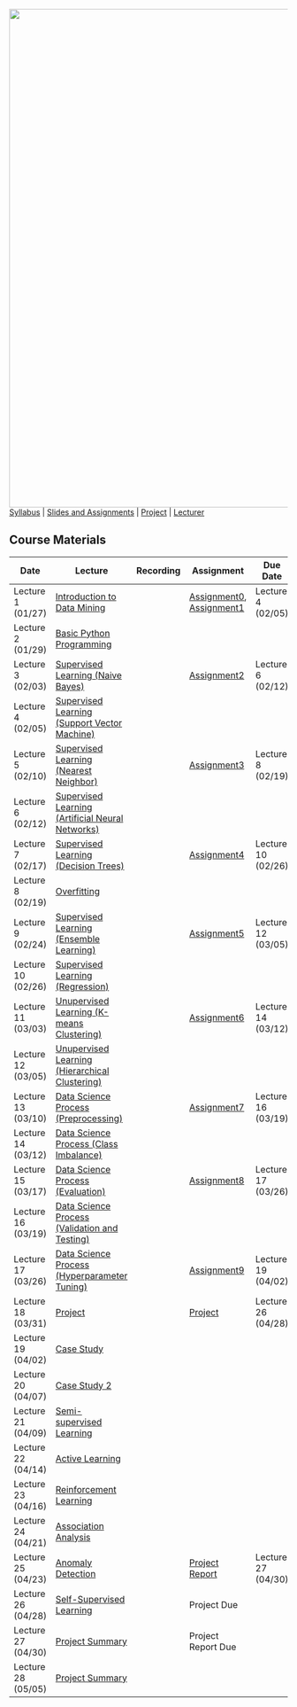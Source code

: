 [<img width=900 src="https://github.com/hil-se/fds/blob/master/img/title.png?raw=yes">](https://github.com/hil-se/fds/blob/master/README.md)   
[Syllabus](https://github.com/hil-se/fds/blob/master/README.md) |
[Slides and Assignments](https://github.com/hil-se/fds/blob/master/assignments/README.md) |
[Project](https://github.com/hil-se/fds/blob/master/assignments/project.md) |
[Lecturer](http://zhe-yu.github.io) 

## Course Materials
| Date | Lecture | Recording | Assignment | Due Date | 
|------|-------|------------|----------|----------|
| Lecture 1 (01/27)| [Introduction to Data Mining](https://docs.google.com/presentation/d/1dmw__r18lqC0m9f3g4BmrRNNL_lBQeoQ1zFRtCfj3HY/edit?usp=sharing)     |  | [Assignment0](https://github.com/hil-se/fds/blob/master/assignments/assignment0.md), [Assignment1](https://github.com/hil-se/fds/blob/master/assignments/assignment1.md)  | Lecture 4 (02/05)        |
| Lecture 2 (01/29) | [Basic Python Programming](https://docs.google.com/presentation/d/1etj8YzgdnxD3tpYzRlynIZDCcfzAZbJUVB51UGaHkJQ/edit?usp=sharing)     |  |           |         |
| Lecture 3 (02/03)|   [Supervised Learning (Naive Bayes)](https://docs.google.com/presentation/d/1tFAiKOXhGZY_3cn3B6Hhnv6IN4I3WAcRdEWHjWfKj7E/edit?usp=sharing)   || [Assignment2](https://github.com/hil-se/fds/blob/master/assignments/assignment2.md) |   Lecture 6 (02/12)  |
| Lecture 4 (02/05)|   [Supervised Learning (Support Vector Machine)](https://docs.google.com/presentation/d/1pVUS4oO4W9064SMW-4IhqguGUZgiUJTHeQ_GSbNxvqU/edit?usp=sharing)  | |           |         |
| Lecture 5 (02/10)|   [Supervised Learning (Nearest Neighbor)](https://docs.google.com/presentation/d/18Ko8AwpP_IIYODpy3BneUgMslGVuP2hNc-okBrMVHmY/edit?usp=sharing)   |  | [Assignment3](https://github.com/hil-se/fds/blob/master/assignments/assignment3.md) |   Lecture 8 (02/19)    |
| Lecture 6 (02/12)|   [Supervised Learning (Artificial Neural Networks)](https://docs.google.com/presentation/d/12YDV1oa8XS5NkdtPtNzP4vxBnzTzaFJVT5X0d7LJsqE/edit?usp=sharing)  |  |           |         |
| Lecture 7 (02/17) | [Supervised Learning (Decision Trees)](https://docs.google.com/presentation/d/14clmZ2QLNvlAc8S8rIO6nifu8iBH2kPP88QfMi3B54Q/edit?usp=sharing)     |  | [Assignment4](https://github.com/hil-se/fds/blob/master/assignments/assignment4.md)  | Lecture 10 (02/26)        |
| Lecture 8 (02/19) |  [Overfitting](https://docs.google.com/presentation/d/17NVV-nOF1NpR5M2Ordhbb51tyQyri-vfVi9krvi5CXc/edit?usp=sharing)   ||           |         |
| Lecture 9 (02/24)| [Supervised Learning (Ensemble Learning)](https://docs.google.com/presentation/d/1V2q1tP_1NeR5hVveB_hp5aPpVx1C3n1PD-bxv8VJzb8/edit?usp=sharing)     | | [Assignment5](https://github.com/hil-se/fds/blob/master/assignments/assignment5.md) |   Lecture 12 (03/05)  |
| Lecture 10 (02/26)| [Supervised Learning (Regression)](https://docs.google.com/presentation/d/1_AAhaaOI04so53R0KlxB6J45IZnTIvA8wLw8rlBNdNQ/edit?usp=sharing)     |  |    |            |          |
| Lecture 11 (03/03)| [Unupervised Learning (K-means Clustering)](https://docs.google.com/presentation/d/10Aps6HwM3L0_N0yv-qrsPgdJsKCAWLSh5lQl0TkKBwA/edit?usp=sharing)    ||   [Assignment6](https://github.com/hil-se/fds/blob/master/assignments/assignment6.md)         |     Lecture 14 (03/12)      |
| Lecture 12 (03/05)| [Unupervised Learning (Hierarchical Clustering)](https://docs.google.com/presentation/d/1vm2Z6AMs51vY8_aIWcOKBVYdcT7V-4sKOIRYW_GOGmQ/edit?usp=sharing)    | |    |           |         |
| Lecture 13 (03/10)| [Data Science Process (Preprocessing)](https://docs.google.com/presentation/d/1rx8RinmbzJxc7ptfgQJ17ou7BRYG_JFIcGmXzqq6qM8/edit?usp=sharing)     |  | [Assignment7](https://github.com/hil-se/fds/blob/master/assignments/assignment7.md)  | Lecture 16 (03/19)      |
| Lecture 14 (03/12)| [Data Science Process (Class Imbalance)](https://docs.google.com/presentation/d/1-sOXnrwrHapYqbS4CMm7OCr8fOIxQOzbOBUFPCmrl7E/edit?usp=sharing)    |  |           |         |
| Lecture 15 (03/17)| [Data Science Process (Evaluation)](https://docs.google.com/presentation/d/11gk6KCGuNgdqSV8k6dHEoWRNhYYExAnF5l16pA2LuFc/edit?usp=sharing)   | | [Assignment8](https://github.com/hil-se/fds/blob/master/assignments/assignment8.md)  | Lecture 17 (03/26)       |
| Lecture 16 (03/19)| [Data Science Process (Validation and Testing)](https://docs.google.com/presentation/d/1g_7KYcv4qT27j6Kd8eagK1fEhr6rUGlXnJuNxZ3KTm8/edit?usp=sharing)    | |           |         |
| Lecture 17 (03/26)| [Data Science Process (Hyperparameter Tuning)](https://docs.google.com/presentation/d/1w8TVO3AwWrDeY65sDqWxJaHOUjg4tyfbfYfchxHBZH4/edit?usp=sharing)     ||  [Assignment9](https://github.com/hil-se/fds/blob/master/assignments/assignment9.md)  |    Lecture 19 (04/02)   |
| Lecture 18 (03/31)| [Project](https://docs.google.com/presentation/d/1Fk6CFkC1hyh32b865yctrsSVgHUZXvJsNJklhQdyeiQ/edit?usp=sharing)     | |   [Project](https://github.com/hil-se/fds/blob/master/assignments/project.md) | Lecture 26 (04/28)  |
| Lecture 19 (04/02)| [Case Study](https://docs.google.com/presentation/d/1j3tY_RmdBkbZQcqGQ237Hj4lMs0xsRrN4Q6mhoVHcKo/edit?usp=sharing)      | | | |
| Lecture 20 (04/07)| [Case Study 2](https://docs.google.com/presentation/d/1cLT4nOwujE6FkXiJ8CTw3eiP8SfZDUzWp20nRdVpUrs/edit?usp=sharing)   |  |           |         |
| Lecture 21 (04/09)| [Semi-supervised Learning](https://docs.google.com/presentation/d/1Sh_hffzSL3s1uN1JXz5MumxPlhxcXM3fqAqel4MaogI/edit?usp=sharing)     | |  |   |
| Lecture 22 (04/14)| [Active Learning](https://docs.google.com/presentation/d/1rJTOuDhh9qLGhww-_7P8UiafHYuEMbBpxPR2gVBrCMQ/edit?usp=sharing)    | |   |         |
| Lecture 23 (04/16)| [Reinforcement Learning](https://docs.google.com/presentation/d/17V9bAffgtSUKe7cqTm3WobFMAS51d5mBIT9nwKpFNgI/edit?usp=sharing)     |  |  | |
| Lecture 24 (04/21)| [Association Analysis](https://docs.google.com/presentation/d/1ruSaePGSPxtE1sYTU-D5NnsY0YoM_mA0VYPmJNydJZY/edit?usp=sharing)     | |           |         |
| Lecture 25 (04/23)| [Anomaly Detection](https://docs.google.com/presentation/d/14RnqD26KPFwOTTMURgBUW_n4zAYPDLq-9YsdeI3B9p0/edit?usp=sharing) |  | [Project Report](https://docs.google.com/presentation/d/1mU_p8OV6qT8T7Z2lLxyF1T6HRlMOQpuiAEiEizBfCoM/edit?usp=sharing)   |  Lecture 27 (04/30)   |
| Lecture 26 (04/28)| [Self-Supervised Learning](https://docs.google.com/presentation/d/19_82SE0_Essj2vbk_RUaRa3eXHlZSA2oYwb21_IbXJw/edit?usp=sharing)    |  |  Project Due  |         |
| Lecture 27 (04/30)| [Project Summary]()     | | Project Report Due | |
| Lecture 28 (05/05)| [Project Summary]()    || | |
